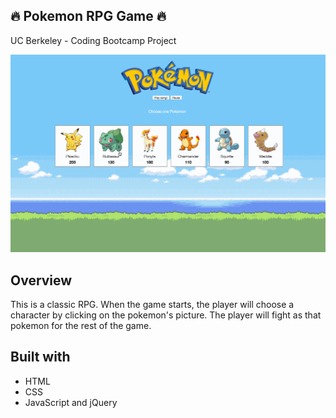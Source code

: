 ## :fire: Pokemon RPG Game :fire:
UC Berkeley - Coding Bootcamp Project

<img src="assets/images/pokemon.gif" />

## Overview

This is a classic RPG. When the game starts, the player will choose a character by clicking on the pokemon's picture. The player will fight as that pokemon for the rest of the game.

## Built with

* HTML
* CSS
* JavaScript and jQuery



